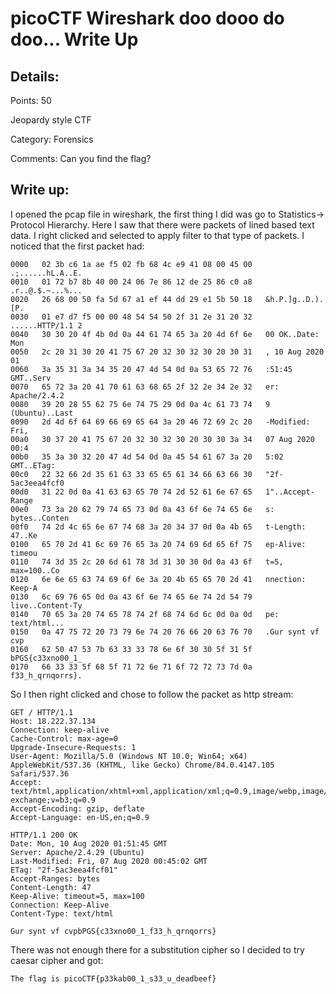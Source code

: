 # picoCTF Wireshark doo dooo do doo... Write Up

## Details:
Points: 50

Jeopardy style CTF

Category: Forensics

Comments: Can you find the flag?

## Write up:

I opened the pcap file in wireshark, the first thing I did was go to Statistics-> Protocol Hierarchy. Here I saw that there were packets of lined based text data. I right clicked and selected to apply filter to that type of packets. I noticed that the first packet had:

```
0000   02 3b c6 1a ae f5 02 fb 68 4c e9 41 08 00 45 00   .;......hL.A..E.
0010   01 72 b7 8b 40 00 24 06 7e 86 12 de 25 86 c0 a8   .r..@.$.~...%...
0020   26 68 00 50 fa 5d 67 a1 ef 44 dd 29 e1 5b 50 18   &h.P.]g..D.).[P.
0030   01 e7 d7 f5 00 00 48 54 54 50 2f 31 2e 31 20 32   ......HTTP/1.1 2
0040   30 30 20 4f 4b 0d 0a 44 61 74 65 3a 20 4d 6f 6e   00 OK..Date: Mon
0050   2c 20 31 30 20 41 75 67 20 32 30 32 30 20 30 31   , 10 Aug 2020 01
0060   3a 35 31 3a 34 35 20 47 4d 54 0d 0a 53 65 72 76   :51:45 GMT..Serv
0070   65 72 3a 20 41 70 61 63 68 65 2f 32 2e 34 2e 32   er: Apache/2.4.2
0080   39 20 28 55 62 75 6e 74 75 29 0d 0a 4c 61 73 74   9 (Ubuntu)..Last
0090   2d 4d 6f 64 69 66 69 65 64 3a 20 46 72 69 2c 20   -Modified: Fri, 
00a0   30 37 20 41 75 67 20 32 30 32 30 20 30 30 3a 34   07 Aug 2020 00:4
00b0   35 3a 30 32 20 47 4d 54 0d 0a 45 54 61 67 3a 20   5:02 GMT..ETag: 
00c0   22 32 66 2d 35 61 63 33 65 65 61 34 66 63 66 30   "2f-5ac3eea4fcf0
00d0   31 22 0d 0a 41 63 63 65 70 74 2d 52 61 6e 67 65   1"..Accept-Range
00e0   73 3a 20 62 79 74 65 73 0d 0a 43 6f 6e 74 65 6e   s: bytes..Conten
00f0   74 2d 4c 65 6e 67 74 68 3a 20 34 37 0d 0a 4b 65   t-Length: 47..Ke
0100   65 70 2d 41 6c 69 76 65 3a 20 74 69 6d 65 6f 75   ep-Alive: timeou
0110   74 3d 35 2c 20 6d 61 78 3d 31 30 30 0d 0a 43 6f   t=5, max=100..Co
0120   6e 6e 65 63 74 69 6f 6e 3a 20 4b 65 65 70 2d 41   nnection: Keep-A
0130   6c 69 76 65 0d 0a 43 6f 6e 74 65 6e 74 2d 54 79   live..Content-Ty
0140   70 65 3a 20 74 65 78 74 2f 68 74 6d 6c 0d 0a 0d   pe: text/html...
0150   0a 47 75 72 20 73 79 6e 74 20 76 66 20 63 76 70   .Gur synt vf cvp
0160   62 50 47 53 7b 63 33 33 78 6e 6f 30 30 5f 31 5f   bPGS{c33xno00_1_
0170   66 33 33 5f 68 5f 71 72 6e 71 6f 72 72 73 7d 0a   f33_h_qrnqorrs}.
```

So I then right clicked and chose to follow the packet as http stream:

```
GET / HTTP/1.1
Host: 18.222.37.134
Connection: keep-alive
Cache-Control: max-age=0
Upgrade-Insecure-Requests: 1
User-Agent: Mozilla/5.0 (Windows NT 10.0; Win64; x64) AppleWebKit/537.36 (KHTML, like Gecko) Chrome/84.0.4147.105 Safari/537.36
Accept: text/html,application/xhtml+xml,application/xml;q=0.9,image/webp,image/apng,*/*;q=0.8,application/signed-exchange;v=b3;q=0.9
Accept-Encoding: gzip, deflate
Accept-Language: en-US,en;q=0.9

HTTP/1.1 200 OK
Date: Mon, 10 Aug 2020 01:51:45 GMT
Server: Apache/2.4.29 (Ubuntu)
Last-Modified: Fri, 07 Aug 2020 00:45:02 GMT
ETag: "2f-5ac3eea4fcf01"
Accept-Ranges: bytes
Content-Length: 47
Keep-Alive: timeout=5, max=100
Connection: Keep-Alive
Content-Type: text/html

Gur synt vf cvpbPGS{c33xno00_1_f33_h_qrnqorrs}
```

There was not enough there for a substitution cipher so I decided to try caesar cipher and got:

```
The flag is picoCTF{p33kab00_1_s33_u_deadbeef}
```